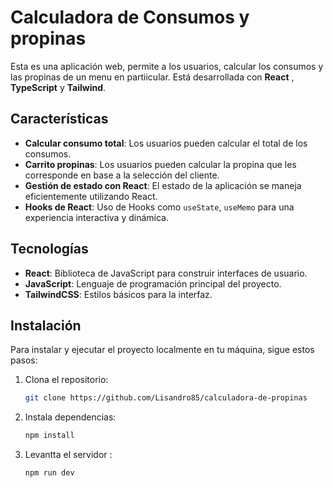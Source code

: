 # Calculadora de Consumos y propinas

Esta es una aplicación web, permite a los usuarios, calcular los consumos y las propinas de un menu en partiicular. Está desarrollada con **React** , **TypeScript** y **Tailwind**.

## Características

- **Calcular consumo total**: Los usuarios pueden calcular el total de los consumos.
- **Carrito propinas**: Los usuarios pueden calcular la propina que les corresponde en base a la selección del cliente.
- **Gestión de estado con React**: El estado de la aplicación se maneja eficientemente utilizando React.
- **Hooks de React**: Uso de Hooks como `useState`, `useMemo` para una experiencia interactiva y dinámica.

## Tecnologías

- **React**: Biblioteca de JavaScript para construir interfaces de usuario.
- **JavaScript**: Lenguaje de programación principal del proyecto.
- **TailwindCSS**: Estilos básicos para la interfaz.

## Instalación

Para instalar y ejecutar el proyecto localmente en tu máquina, sigue estos pasos:

1. Clona el repositorio:
   ```bash
   git clone https://github.com/Lisandro85/calculadora-de-propinas

2. Instala dependencias:
   ```bash
   npm install

3. Levantta el servidor :
   ```bash
   npm run dev

